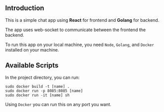 ## Introduction

This is a simple chat app using **React** for frontend and **Golang** for backend.

The app uses web-socket to communicate between the frontend the backend.

To run this app on your local machine, you need `Node`, `Golang`, and `Docker` installed on your machine. 

## Available Scripts

In the project directory, you can run:

```shell
sudo docker build -t [name] .
sudo docker run -p 8085:8085 [name]
sudo docker run -it [name] sh
```

Using `Docker` you can run this on any port you want.


